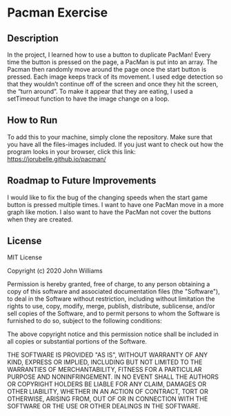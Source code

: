 # Pacman Exercise

## Description
  In the project, I learned how to use a button to duplicate PacMan! Every time the button is pressed on the page, a PacMan is put into an array. The Pacman then randomly move around the page once the start button is pressed.  Each image keeps track of its movement. I used edge detection so that they wouldn’t continue off of the screen and once they hit the screen, the “turn around”. To make it appear that they are eating, I used a setTimeout function to have the image change on a loop. 

## How to Run
  To add this to your machine, simply clone the repository. Make sure that you have all the files-images included. If you just want to check out how the program looks in your browser, click this link: https://jorubelle.github.io/pacman/

## Roadmap to Future Improvements
  I would like to fix the bug of the changing speeds when the start game button is pressed multiple times. I want to have one PacMan move in a more graph like motion. I also want to have the PacMan not cover the buttons when they are created. 

## License

MIT License

Copyright (c) 2020 John Williams

Permission is hereby granted, free of charge, to any person obtaining a copy of this software and associated documentation files (the "Software"), to deal in the Software without restriction, including without limitation the rights to use, copy, modify, merge, publish, distribute, sublicense, and/or sell copies of the Software, and to permit persons to whom the Software is furnished to do so, subject to the following conditions:

The above copyright notice and this permission notice shall be included in all copies or substantial portions of the Software.

THE SOFTWARE IS PROVIDED "AS IS", WITHOUT WARRANTY OF ANY KIND, EXPRESS OR IMPLIED, INCLUDING BUT NOT LIMITED TO THE WARRANTIES OF MERCHANTABILITY, FITNESS FOR A PARTICULAR PURPOSE AND NONINFRINGEMENT. IN NO EVENT SHALL THE AUTHORS OR COPYRIGHT HOLDERS BE LIABLE FOR ANY CLAIM, DAMAGES OR OTHER LIABILITY, WHETHER IN AN ACTION OF CONTRACT, TORT OR OTHERWISE, ARISING FROM, OUT OF OR IN CONNECTION WITH THE SOFTWARE OR THE USE OR OTHER DEALINGS IN THE SOFTWARE.
